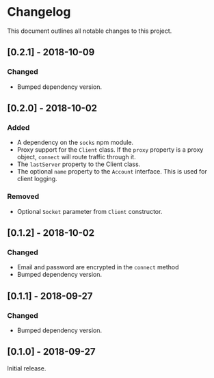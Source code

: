 # Changelog

This document outlines all notable changes to this project.

## [0.2.1] - 2018-10-09
### Changed
+ Bumped dependency version.

## [0.2.0] - 2018-10-02
### Added
+ A dependency on the `socks` npm module.
+ Proxy support for the `Client` class. If the `proxy` property is a proxy object, `connect` will route traffic through it.
+ The `lastServer` property to the Client class.
+ The optional `name` property to the `Account` interface. This is used for client logging.

### Removed
+ Optional `Socket` parameter from `Client` constructor.

## [0.1.2] - 2018-10-02
### Changed
+ Email and password are encrypted in the `connect` method
+ Bumped dependency version.

## [0.1.1] - 2018-09-27
### Changed
+ Bumped dependency version.

## [0.1.0] - 2018-09-27
Initial release.
